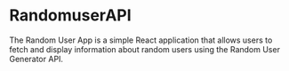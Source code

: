 # RandomuserAPI
The Random User App is a simple React application that allows users to fetch and display information about random users using the Random User Generator API.
